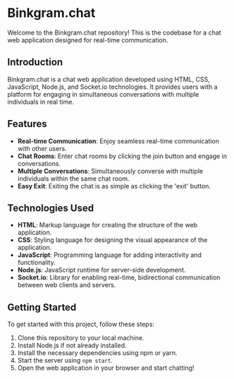 # Binkgram.chat

Welcome to the Binkgram.chat repository! This is the codebase for a chat web application designed for real-time communication.

## Introduction

Binkgram.chat is a chat web application developed using HTML, CSS, JavaScript, Node.js, and Socket.io technologies. It provides users with a platform for engaging in simultaneous conversations with multiple individuals in real time.

## Features

- **Real-time Communication**: Enjoy seamless real-time communication with other users.
- **Chat Rooms**: Enter chat rooms by clicking the join button and engage in conversations.
- **Multiple Conversations**: Simultaneously converse with multiple individuals within the same chat room.
- **Easy Exit**: Exiting the chat is as simple as clicking the 'exit' button.

## Technologies Used

- **HTML**: Markup language for creating the structure of the web application.
- **CSS**: Styling language for designing the visual appearance of the application.
- **JavaScript**: Programming language for adding interactivity and functionality.
- **Node.js**: JavaScript runtime for server-side development.
- **Socket.io**: Library for enabling real-time, bidirectional communication between web clients and servers.

## Getting Started

To get started with this project, follow these steps:

1. Clone this repository to your local machine.
2. Install Node.js if not already installed.
3. Install the necessary dependencies using npm or yarn.
4. Start the server using `npm start`.
5. Open the web application in your browser and start chatting!
